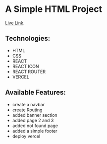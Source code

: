 # A Simple HTML Project

[Live Link](https://simple-3-page-of-html.vercel.app/).

## Technologies:

- HTML
- CSS
- REACT
- REACT ICON
- REACT ROUTER
- VERCEL

## Available Features:

- create a navbar
- create Routing
- added banner section
- added page 2 and 3
- added not found page
- added a simple footer
- deploy vercel
